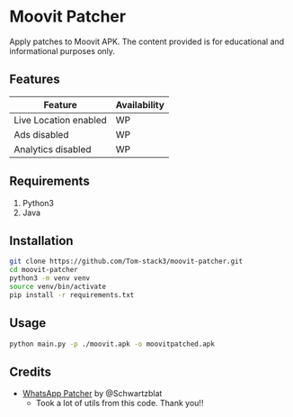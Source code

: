 # Moovit Patcher

Apply patches to Moovit APK.
The content provided is for educational and informational purposes only.

## Features

|  Feature | Availability |
| -------- | ------------ |
| Live Location enabled | WP |
| Ads disabled | WP |
| Analytics disabled | WP |

## Requirements

1. Python3
2. Java

## Installation

```bash
git clone https://github.com/Tom-stack3/moovit-patcher.git
cd moovit-patcher
python3 -m venv venv
source venv/bin/activate
pip install -r requirements.txt
```

## Usage

```bash
python main.py -p ./moovit.apk -o moovitpatched.apk
```

## Credits

- [WhatsApp Patcher](https://github.com/Schwartzblat/WhatsAppPatcher/) by @Schwartzblat
    - Took a lot of utils from this code. Thank you!!
